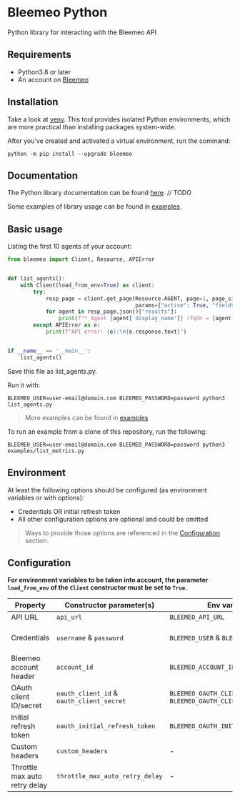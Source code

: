# Bleemeo Python

Python library for interacting with the Bleemeo API

## Requirements

- Python3.8 or later
- An account on [Bleemeo](https://bleemeo.com/)

## Installation

Take a look at [venv](https://docs.python.org/3/tutorial/venv.html).
This tool provides isolated Python environments, which are more practical than installing packages system-wide.

After you’ve created and activated a virtual environment, run the command:
```shell
python -m pip install --upgrade bleemeo
```

## Documentation

The Python library documentation can be found [here](https://github.com/bleemeo/bleemeo-python). // TODO

Some examples of library usage can be found in [examples](./examples).

## Basic usage

Listing the first 10 agents of your account:

```python
from bleemeo import Client, Resource, APIError


def list_agents():
    with Client(load_from_env=True) as client:
        try:
            resp_page = client.get_page(Resource.AGENT, page=1, page_size=10,
                                        params={"active": True, "fields": "id,fqdn,display_name"})
            for agent in resp_page.json()["results"]:
                print(f"* Agent {agent['display_name']} (fqdn = {agent['fqdn']}, id = {agent['id']})")
        except APIError as e:
            print(f"API error: {e}:\n{e.response.text}")


if __name__ == '__main__':
    list_agents()
```

Save this file as list_agents.py.

Run it with:

```shell
BLEEMEO_USER=user-email@domain.com BLEEMEO_PASSWORD=password python3 list_agents.py
```

> More examples can be found in [examples](./examples)

To run an example from a clone of this repository, run the following:

```shell
BLEEMEO_USER=user-email@domain.com BLEEMEO_PASSWORD=password python3 examples/list_metrics.py
```

## Environment

At least the following options should be configured (as environment variables or with options):

- Credentials OR initial refresh token
- All other configuration options are optional and could be omitted

> Ways to provide those options are referenced in the [Configuration](#configuration) section.

## Configuration

**For environment variables to be taken into account, the parameter `load_from_env` of the `Client` constructor must be
set to `True`.**

| Property                      | Constructor parameter(s)                  | Env variable(s)                                           | Default values                                                       |
|-------------------------------|-------------------------------------------|-----------------------------------------------------------|----------------------------------------------------------------------|
| API URL                       | `api_url`                                 | `BLEEMEO_API_URL`                                         | `https://api.bleemeo.com`                                            |
| Credentials                   | `username` & `password`                   | `BLEEMEO_USER` & `BLEEMEO_PASSWORD`                       | None. This option is required (unless initial refresh token is used) |
| Bleemeo account header        | `account_id`                              | `BLEEMEO_ACCOUNT_ID`                                      | The first account associated with used credentials.                  |
| OAuth client ID/secret        | `oauth_client_id` & `oauth_client_secret` | `BLEEMEO_OAUTH_CLIENT_ID` & `BLEEMEO_OAUTH_CLIENT_SECRET` | The default SDK OAuth client ID                                      |
| Initial refresh token         | `oauth_initial_refresh_token`             | `BLEEMEO_OAUTH_INITIAL_REFRESH_TOKEN`                     | None. This is an alternative to username & password credentials.     |
| Custom headers                | `custom_headers`                          | -                                                         | `{"User-Agent": "Bleemeo Python Client"}`                            |
| Throttle max auto retry delay | `throttle_max_auto_retry_delay`           | -                                                         | 1 minute.                                                            |
